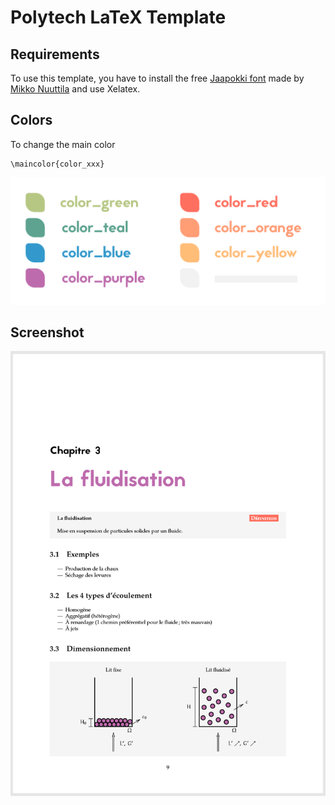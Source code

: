 # Polytech LaTeX Template

## Requirements

To use this template, you have to install the free [Jaapokki font](https://mikkonuuttila.com/jaapokki/) made by [Mikko Nuuttila](https://www.behance.net/MikkoNuuttila) and use Xelatex.

## Colors

To change the main color

```
\maincolor{color_xxx}
```

![colors](https://github.com/quentinguidee/Polytech-LaTeX-Template/blob/master/imgs/colors-.png)

## Screenshot

![screenshot](https://github.com/quentinguidee/Polytech-LaTeX-Template/blob/master/imgs/exemple.png)